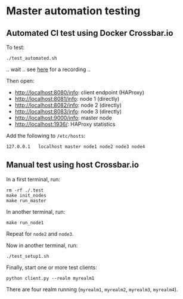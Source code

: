 # Master automation testing

## Automated CI test using Docker Crossbar.io

To test:

```console
./test_automated.sh
```

.. wait .. see [here](https://asciinema.org/a/351460) for a recording ..

Then open:

* [http://localhost:8080/info](http://localhost:8080/info): client endpoint (HAProxy)
* [http://localhost:8081/info](http://localhost:8081/info): node 1 (directly)
* [http://localhost:8082/info](http://localhost:8082/info): node 2 (directly)
* [http://localhost:8083/info](http://localhost:8083/info): node 3 (directly)
* [http://localhost:9000/info](http://localhost:9000/info): master node
* [http://localhost:1936/](http://localhost:1936/): HAProxy statistics


Add the following to `/etc/hosts`:

```console
127.0.0.1	localhost master node1 node2 node3 node4
```


## Manual test using host Crossbar.io

In a first terminal, run:

```console
rm -rf ./.test
make init_nodes
make run_master
```

In another terminal, run:

```console
make run_node1
```

Repeat for `node2` and `node3`.

Now in another terminal, run:

```console
./test_setup1.sh
```

Finally, start one or more test clients:

```console
python client.py --realm myrealm1
```

There are four realm running (`myrealm1`, `myrealm2`, `myrealm3`, `myrealm4`).
